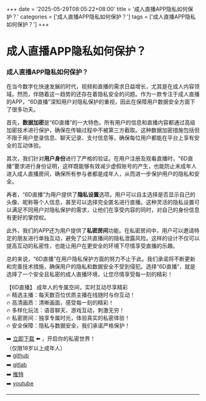 +++
date = '2025-05-29T08:05:22+08:00'
title = '成人直播APP隐私如何保护？'
categories = ['成人直播APP隐私如何保护？']
tags = ['成人直播APP隐私如何保护？']
+++

# 成人直播APP隐私如何保护？

### 成人直播APP隐私如何保护？

在当今数字化快速发展的时代，视频和直播的需求日益增长，尤其是在成人内容领域。然而，伴随着这一趋势的还存在着隐私安全的问题。作为一款专注于成人直播的APP，“6D直播”深知用户对隐私保护的重视，因此在保障用户数据安全方面下了很多功夫。

首先，**数据加密**是“6D直播”的一大特色。所有用户的信息和直播内容都通过高级加密技术进行保护，确保在传输过程中不被第三方截取。这种数据加密措施包括但不限于用户登录信息、聊天记录、支付信息等，确保每位用户都能在平台上享有安全的互动体验。

其次，我们针对**用户身份**进行了严格的验证。在用户注册及观看直播时，“6D直播”要求进行身份证明，这样既能够有效减少虚假账号的产生，也能防止未成年人进入成人直播房间，确保所有参与者都是成年人，从而进一步保护用户的隐私和安全。

再者，“6D直播”为用户提供了**隐私设置**选项。用户可以自主选择是否显示自己的头像、昵称等个人信息，甚至可以选择完全匿名进行直播。这种灵活的隐私设置可以满足不同用户对隐私保护的需求，让他们在享受内容的同时，对自己的身份信息有更好的掌控权。

此外，我们的APP还为用户提供了**私密房间**功能。在私密房间中，用户可以邀请特定的朋友进行单独互动，避免了公共直播间的隐私泄露风险。这样的设计不仅可以提高互动的私密性，也能让用户在更安全的环境下尽情享受直播的乐趣。

总的来说，“6D直播”在用户隐私保护方面的努力不止于此。我们承诺将不断更新和完善技术措施，确保用户的隐私和数据安全不受到侵犯。选择“6D直播”，就是选择了一个安全且私密的成人直播环境，让您尽情享受每一刻的精彩！

【6D直播】
成年人的专属空间，实时互动尽享精彩  
🔥 精选主播：每天数百位优质主播在线随时与你互动！  
🔥 高清画质：清晰画面，感受每一刻的精彩！  
🔥 多样化玩法：语音聊天、游戏互动，刺激无穷！  
🔥 私密房间：独享专属时光，体验真实的私密体验！  
🔥 安全保障：隐私与数据安全，我们承诺严格保护！  

➡️ [立即下载](https://down123.s3.ap-east-1.amazonaws.com/down/down.html?channelCode=blog) ⬅️ ，开启你的私密世界！  
（仅限18岁以上成年人）  
➡️ [github](https://aldult-live.github.io/)  
➡️ [gitlab](https://seo-09598d.gitlab.io/)  
➡️ [推特](https://x.com/wegame33)  
➡️ [youtube](https://www.youtube.com/@6Dlive)  

---
